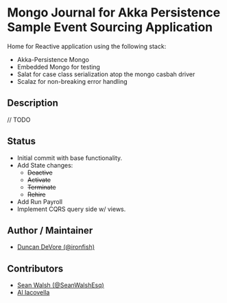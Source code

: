 # Mongo Journal for Akka Persistence Sample Event Sourcing Application

Home for Reactive application using the following stack:

- Akka-Persistence Mongo
- Embedded Mongo for testing
- Salat for case class serialization atop the mongo casbah driver
- Scalaz for non-breaking error handling

## Description

// TODO

## Status

- Initial commit with base functionality.
- Add State changes:
    - ~~Deactive~~
    - ~~Activate~~
    - ~~Terminate~~
    - ~~Rehire~~
- Add Run Payroll
- Implement CQRS query side w/ views.

## Author / Maintainer

- [Duncan DeVore (@ironfish)](https://github.com/ddevore/)

## Contributors

- [Sean Walsh (@SeanWalshEsq)](https://github.com/sean-walsh/)
- [Al Iacovella](https://github.com/aiacovella/)
